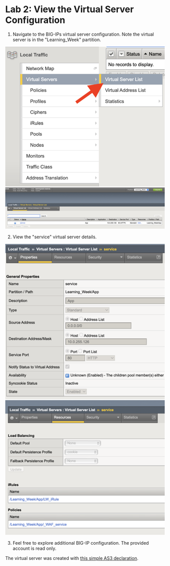 Lab 2: View the Virtual Server Configuration
=============================================

1. Navigate to the BIG-IPs virtual server configuration. Note the virtual server is in the "Learning_Week" partition.

![vs-list.png](../images/vs-list.png)
![vip.png](../images/vip.png)

2. View the "service" virtual server details.

![vs-details-first.png](../images/vs-detail-first.png)
![vip-details.png](../images/vip-detail.png)

3. Feel free to explore additional BIG-IP configuration. The provided account is read only.

The virtual server was created with [this simple AS3 declaration](https://gist.github.com/kreynoldsf5/541509d0c991bf5661a7d94c7320a0d4).
